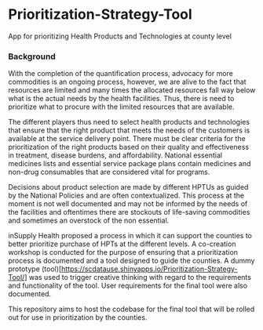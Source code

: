 # Prioritization-Strategy-Tool
App for prioritizing Health Products and Technologies at county level


### Background
With the completion of the quantification process, advocacy for more commodities is an ongoing process, however, we are alive to the fact that resources are limited and many times the allocated resources fall way below what is the actual needs by the health facilities. Thus, there is need to prioritize what to procure with the limited resources that are available. 

The different players thus need to select health products and technologies that ensure that the right product that meets the needs of the customers is available at the service delivery point. There must be clear criteria for the prioritization of the right products based on their quality and effectiveness in treatment, disease burdens, and affordability. National essential medicines lists and essential service package plans contain medicines and non-drug consumables that are considered vital for programs. 

Decisions about product selection are made by different HPTUs as guided by the National Policies and are often contextualized. This process at the moment is not well documented and may not be informed by the needs of the facilities and oftentimes there are stockouts of life-saving commodities and sometimes an overstock of the non essential. 

inSupply Health proposed a process in which it can support the counties to better prioritize purchase of HPTs at the different levels. A co-creation workshop is conducted for the purpose of ensuring that a prioritization process is documented and a tool designed to guide the counties. A dummy prototype (tool)[https://scdatause.shinyapps.io/Prioritization-Strategy-Tool/] was used to trigger creative thinking with regard to the requirements and functionality of the tool. User requirements for the final tool were also documented. 

This repository aims to host the codebase for the final tool that will be rolled out for use in prioritization by the counties. 
